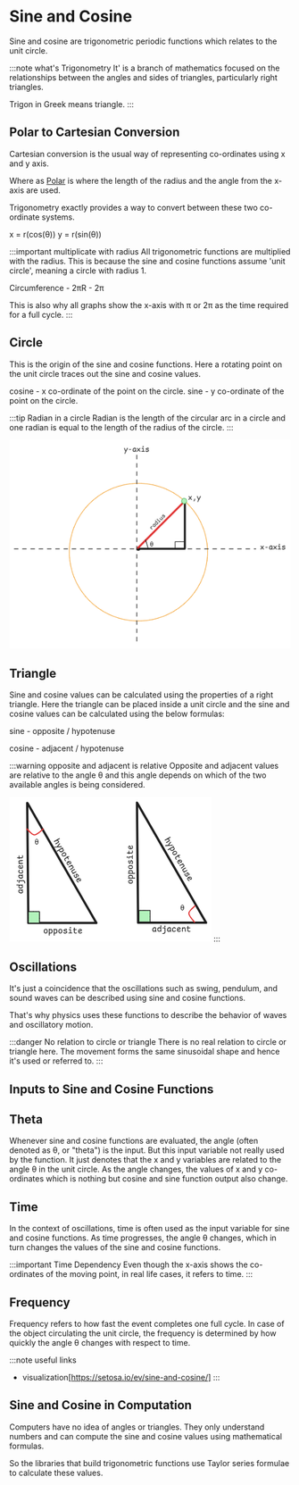 # Sine and Cosine

Sine and cosine are trigonometric periodic functions which relates to the unit circle.

:::note what's Trigonometry
It' is a branch of mathematics focused on the relationships between the angles
and sides of triangles, particularly right triangles.

Trigon in Greek means triangle.
:::

## Polar to Cartesian Conversion

Cartesian conversion is the usual way of representing co-ordinates using x and y axis.

Where as [Polar](https://en.wikipedia.org/wiki/Polar_coordinate_system)
is where the length of the radius and the angle from the x-axis are used.

Trigonometry exactly provides a way to convert between these two co-ordinate systems.

x = r(cos(θ))
y = r(sin(θ))

:::important multiplicate with radius
All trigonometric functions are multiplied with the radius.
This is because the sine and cosine functions assume 'unit circle', meaning a circle with radius 1.

Circumference - 2πR - 2π

This is also why all graphs show the x-axis with π or 2π as the time required for a full cycle.
:::

## Circle

This is the origin of the sine and cosine functions.
Here a rotating point on the unit circle traces out the sine and cosine values.

cosine - x co-ordinate of the point on the circle.
sine - y co-ordinate of the point on the circle.

:::tip Radian in a circle
Radian is the length of the circular arc in a circle and
one radian is equal to the length of the radius of the circle.
:::

![sine-cosine-circle](../../static/img/sine-cosine-triangle.excalidraw.png)

## Triangle

Sine and cosine values can be calculated using the properties of a right triangle.
Here the triangle can be placed inside a unit circle and
the sine and cosine values can be calculated using the below formulas:

sine - opposite / hypotenuse

cosine - adjacent / hypotenuse

:::warning opposite and adjacent is relative
Opposite and adjacent values are relative to the angle θ
and this angle depends on which of the two available angles is being considered.

![right-angle-triangle](../../static/img/right-angle-triangle.excalidraw.png)
:::

## Oscillations

It's just a coincidence that the oscillations such as swing, pendulum,
and sound waves can be described using sine and cosine functions.

That's why physics uses these functions to describe the behavior of waves and oscillatory motion.

:::danger No relation to circle or triangle
There is no real relation to circle or triangle here.
The movement forms the same sinusoidal shape and hence it's used or referred to.
:::

## Inputs to Sine and Cosine Functions

## Theta

Whenever sine and cosine functions are evaluated, the angle (often denoted as θ, or "theta") is the input.
But this input variable not really used by the function.
It just denotes that the x and y variables are related to the angle θ in the unit circle.
As the angle changes, the values of x and y co-ordinates which is nothing but cosine and sine function output also change.

## Time

In the context of oscillations, time is often used as the input variable for sine and cosine functions.
As time progresses, the angle θ changes, which in turn changes the values of the sine and cosine functions.

:::important Time Dependency
Even though the x-axis shows the co-ordinates of the moving point,
in real life cases, it refers to time.
:::

## Frequency

Frequency refers to how fast the event completes one full cycle.
In case of the object circulating the unit circle,
the frequency is determined by how quickly the angle θ changes with respect to time.

:::note useful links

- visualization[https://setosa.io/ev/sine-and-cosine/]
  :::

## Sine and Cosine in Computation

Computers have no idea of angles or triangles.
They only understand numbers and can compute the sine and cosine values using mathematical formulas.

So the libraries that build trigonometric functions use Taylor series formulae to calculate these values.
